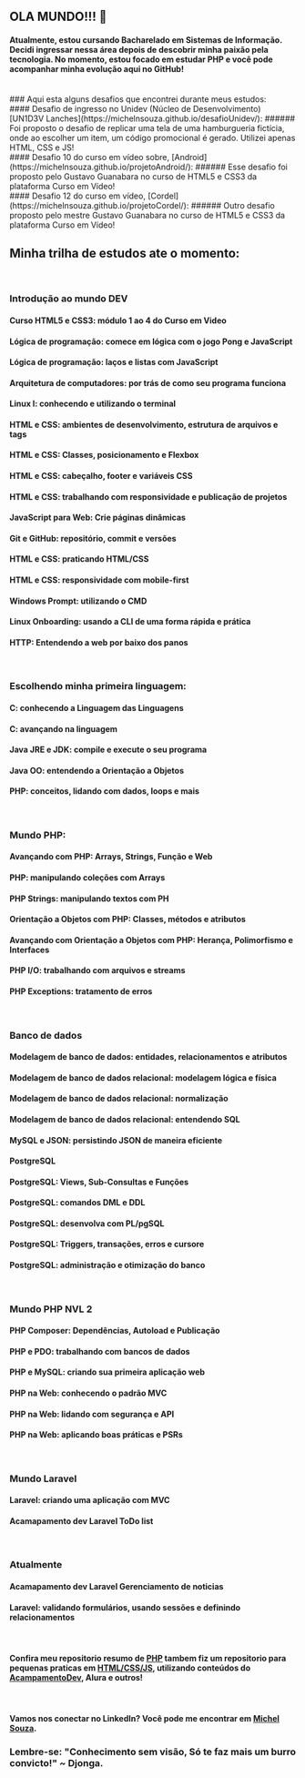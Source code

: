 ## OLA MUNDO!!! 👋
#### Atualmente, estou cursando Bacharelado em Sistemas de Informação. Decidi ingressar nessa área depois de descobrir minha paixão pela tecnologia. No momento, estou focado em estudar PHP e você pode acompanhar minha evolução aqui no GitHub!
<br/>
### Aqui esta alguns desafios que encontrei durante meus estudos:
<br/>
#### Desafio de ingresso no Unidev (Núcleo de Desenvolvimento) [UN1D3V Lanches](https://michelnsouza.github.io/desafioUnidev/): 
###### Foi proposto o desafio de replicar uma tela de uma hamburgueria fictícia, onde ao escolher um item, um código promocional é gerado. Utilizei apenas HTML, CSS e JS!
<br/>
#### Desafio 10 do curso em vídeo sobre, [Android](https://michelnsouza.github.io/projetoAndroid/): 
###### Esse desafio foi proposto pelo Gustavo Guanabara no curso de HTML5 e CSS3 da plataforma Curso em Vídeo!
<br/>
#### Desafio 12 do curso em vídeo, [Cordel](https://michelnsouza.github.io/projetoCordel/): 
###### Outro desafio proposto pelo mestre Gustavo Guanabara no curso de HTML5 e CSS3 da plataforma Curso em Vídeo!
 
<br/>

## Minha trilha de estudos ate o momento:

<br/>

### Introdução ao mundo DEV
#### Curso HTML5 e CSS3: módulo 1 ao 4 do Curso em Video
#### Lógica de programação: comece em lógica com o jogo Pong e JavaScript
#### Lógica de programação: laços e listas com JavaScript
#### Arquitetura de computadores: por trás de como seu programa funciona
#### Linux I: conhecendo e utilizando o terminal
#### HTML e CSS: ambientes de desenvolvimento, estrutura de arquivos e tags
#### HTML e CSS: Classes, posicionamento e Flexbox
#### HTML e CSS: cabeçalho, footer e variáveis CSS
#### HTML e CSS: trabalhando com responsividade e publicação de projetos
#### JavaScript para Web: Crie páginas dinâmicas
#### Git e GitHub: repositório, commit e versões
#### HTML e CSS: praticando HTML/CSS
#### HTML e CSS: responsividade com mobile-first
#### Windows Prompt: utilizando o CMD
#### Linux Onboarding: usando a CLI de uma forma rápida e prática
#### HTTP: Entendendo a web por baixo dos panos

<br/>

### Escolhendo minha primeira linguagem:
#### C: conhecendo a Linguagem das Linguagens
#### C: avançando na linguagem
#### Java JRE e JDK: compile e execute o seu programa
#### Java OO: entendendo a Orientação a Objetos
#### PHP: conceitos, lidando com dados, loops e mais

<br/>

### Mundo PHP:
#### Avançando com PHP: Arrays, Strings, Função e Web
#### PHP: manipulando coleções com Arrays
#### PHP Strings: manipulando textos com PH
#### Orientação a Objetos com PHP: Classes, métodos e atributos
#### Avançando com Orientação a Objetos com PHP: Herança, Polimorfismo e Interfaces
#### PHP I/O: trabalhando com arquivos e streams
#### PHP Exceptions: tratamento de erros

<br/>

### Banco de dados
#### Modelagem de banco de dados: entidades, relacionamentos e atributos
#### Modelagem de banco de dados relacional: modelagem lógica e física
#### Modelagem de banco de dados relacional: normalização
#### Modelagem de banco de dados relacional: entendendo SQL
#### MySQL e JSON: persistindo JSON de maneira eficiente
#### PostgreSQL
#### PostgreSQL: Views, Sub-Consultas e Funções
#### PostgreSQL: comandos DML e DDL
#### PostgreSQL: desenvolva com PL/pgSQL
#### PostgreSQL: Triggers, transações, erros e cursore
#### PostgreSQL: administração e otimização do banco

<br/>

### Mundo PHP NVL 2
#### PHP Composer: Dependências, Autoload e Publicação
#### PHP e PDO: trabalhando com bancos de dados
#### PHP e MySQL: criando sua primeira aplicação web
#### PHP na Web: conhecendo o padrão MVC
#### PHP na Web: lidando com segurança e API
#### PHP na Web: aplicando boas práticas e PSRs

<br/>

### Mundo Laravel
#### Laravel: criando uma aplicação com MVC
#### Acamapamento dev Laravel ToDo list

<br/>

### Atualmente
#### Acamapamento dev Laravel Gerenciamento de noticias
#### Laravel: validando formulários, usando sessões e definindo relacionamentos

<br/>

#### Confira meu repositorio resumo de [PHP](https://github.com/MichelNsouza/PHP) tambem fiz um repositorio para pequenas praticas em [HTML/CSS/JS](https://github.com/MichelNsouza/minhasPraticas), utilizando conteúdos do [AcampamentoDev](https://acampamentodev.hashnode.dev/), Alura e outros!

<br/>

#### Vamos nos conectar no LinkedIn? Você pode me encontrar em [Michel Souza](https://www.linkedin.com/in/michel-n-souza/).

### Lembre-se: "Conhecimento sem visão, Só te faz mais um burro convicto!" ~ Djonga.












